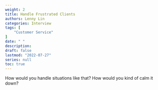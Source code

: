 ```yaml
---
weight: 2
title: Handle Frustrated Clients
authors: Lenny Lin
categories: Interview
tags: [
    "Customer Service"
]
date: " "
description: 
draft: false
lastmod: "2022-07-27"
series: null
toc: true
---
```




How would you handle situations like that? How would you kind of calm it down?   